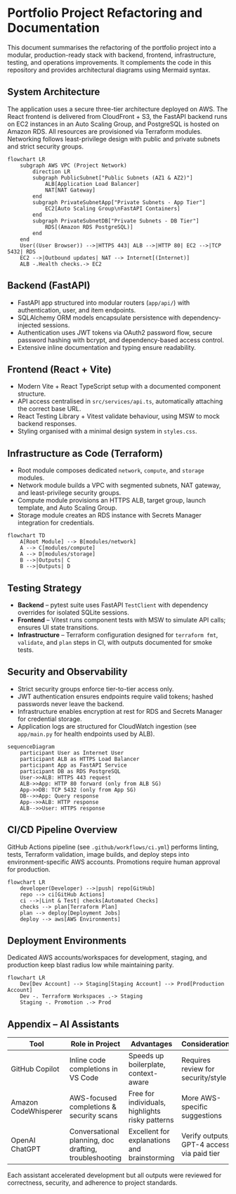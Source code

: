 # Portfolio Project Refactoring and Documentation

This document summarises the refactoring of the portfolio project into a modular, production-ready stack with backend, frontend, infrastructure, testing, and operations improvements. It complements the code in this repository and provides architectural diagrams using Mermaid syntax.

## System Architecture

The application uses a secure three-tier architecture deployed on AWS. The React frontend is delivered from CloudFront + S3, the FastAPI backend runs on EC2 instances in an Auto Scaling Group, and PostgreSQL is hosted on Amazon RDS. All resources are provisioned via Terraform modules. Networking follows least-privilege design with public and private subnets and strict security groups.

```mermaid
flowchart LR
    subgraph AWS VPC (Project Network)
        direction LR
        subgraph PublicSubnet["Public Subnets (AZ1 & AZ2)"]
            ALB[Application Load Balancer]
            NAT[NAT Gateway]
        end
        subgraph PrivateSubnetApp["Private Subnets - App Tier"]
            EC2[Auto Scaling Group\nFastAPI Containers]
        end
        subgraph PrivateSubnetDB["Private Subnets - DB Tier"]
            RDS[(Amazon RDS PostgreSQL)]
        end
    end
    User((User Browser)) -->|HTTPS 443| ALB -->|HTTP 80| EC2 -->|TCP 5432| RDS
    EC2 -->|Outbound updates| NAT --> Internet[(Internet)]
    ALB -.Health checks.-> EC2
```

## Backend (FastAPI)

* FastAPI app structured into modular routers (`app/api/`) with authentication, user, and item endpoints.
* SQLAlchemy ORM models encapsulate persistence with dependency-injected sessions.
* Authentication uses JWT tokens via OAuth2 password flow, secure password hashing with bcrypt, and dependency-based access control.
* Extensive inline documentation and typing ensure readability.

## Frontend (React + Vite)

* Modern Vite + React TypeScript setup with a documented component structure.
* API access centralised in `src/services/api.ts`, automatically attaching the correct base URL.
* React Testing Library + Vitest validate behaviour, using MSW to mock backend responses.
* Styling organised with a minimal design system in `styles.css`.

## Infrastructure as Code (Terraform)

* Root module composes dedicated `network`, `compute`, and `storage` modules.
* Network module builds a VPC with segmented subnets, NAT gateway, and least-privilege security groups.
* Compute module provisions an HTTPS ALB, target group, launch template, and Auto Scaling Group.
* Storage module creates an RDS instance with Secrets Manager integration for credentials.

```mermaid
flowchart TD
    A[Root Module] --> B[modules/network]
    A --> C[modules/compute]
    A --> D[modules/storage]
    B -->|Outputs| C
    B -->|Outputs| D
```

## Testing Strategy

* **Backend** – pytest suite uses FastAPI `TestClient` with dependency overrides for isolated SQLite sessions.
* **Frontend** – Vitest runs component tests with MSW to simulate API calls; ensures UI state transitions.
* **Infrastructure** – Terraform configuration designed for `terraform fmt`, `validate`, and `plan` steps in CI, with outputs documented for smoke tests.

## Security and Observability

* Strict security groups enforce tier-to-tier access only.
* JWT authentication ensures endpoints require valid tokens; hashed passwords never leave the backend.
* Infrastructure enables encryption at rest for RDS and Secrets Manager for credential storage.
* Application logs are structured for CloudWatch ingestion (see `app/main.py` for health endpoints used by ALB).

```mermaid
sequenceDiagram
    participant User as Internet User
    participant ALB as HTTPS Load Balancer
    participant App as FastAPI Service
    participant DB as RDS PostgreSQL
    User->>ALB: HTTPS 443 request
    ALB->>App: HTTP 80 forward (only from ALB SG)
    App->>DB: TCP 5432 (only from App SG)
    DB-->>App: Query response
    App-->>ALB: HTTP response
    ALB-->>User: HTTPS response
```

## CI/CD Pipeline Overview

GitHub Actions pipeline (see `.github/workflows/ci.yml`) performs linting, tests, Terraform validation, image builds, and deploy steps into environment-specific AWS accounts. Promotions require human approval for production.

```mermaid
flowchart LR
    developer(Developer) -->|push| repo[GitHub]
    repo --> ci[GitHub Actions]
    ci -->|Lint & Test| checks[Automated Checks]
    checks --> plan[Terraform Plan]
    plan --> deploy[Deployment Jobs]
    deploy --> aws[AWS Environments]
```

## Deployment Environments

Dedicated AWS accounts/workspaces for development, staging, and production keep blast radius low while maintaining parity.

```mermaid
flowchart LR
    Dev[Dev Account] --> Staging[Staging Account] --> Prod[Production Account]
    Dev -. Terraform Workspaces .-> Staging
    Staging -. Promotion .-> Prod
```

## Appendix – AI Assistants

| Tool | Role in Project | Advantages | Considerations |
| --- | --- | --- | --- |
| GitHub Copilot | Inline code completions in VS Code | Speeds up boilerplate, context-aware | Requires review for security/style |
| Amazon CodeWhisperer | AWS-focused completions & security scans | Free for individuals, highlights risky patterns | More AWS-specific suggestions |
| OpenAI ChatGPT | Conversational planning, doc drafting, troubleshooting | Excellent for explanations and brainstorming | Verify outputs; GPT-4 access via paid tier |

Each assistant accelerated development but all outputs were reviewed for correctness, security, and adherence to project standards.
